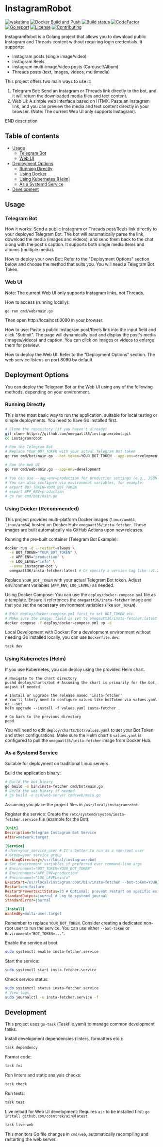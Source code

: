 # InstagramRobot


[![wakatime](https://wakatime.com/badge/user/61550660-cb83-43cc-9bc5-cf742c36b4cd/project/5ee6b14b-f44a-4330-a9ce-ff24385d9c28.svg)](https://wakatime.com/badge/user/61550660-cb83-43cc-9bc5-cf742c36b4cd/project/5ee6b14b-f44a-4330-a9ce-ff24385d9c28)
[![Docker Build and Push](https://github.com/omegaatt36/instagramrobot/actions/workflows/release.yml/badge.svg)](https://github.com/omegaatt36/instagramrobot/actions/workflows/release.yml)
[![Build status](https://github.com/omegaatt36/instagramrobot/actions/workflows/lint.yml/badge.svg)](https://github.com/omegaatt36/instagramrobot/actions/workflows/lint.yml)
[![CodeFactor](https://www.codefactor.io/repository/github/omegaatt36/instagramrobot/badge)](https://codefactor.io/repository/github/omegaatt36/instagramrobot)
[![Go report](https://goreportcard.com/badge/github.com/omegaatt36/instagramrobot)](https://goreportcard.com/report/github.com/omegaatt36/instagramrobot)
[![License](https://img.shields.io/github/license/omegaatt36/instagramrobot?color=blue)](https://github.com/omegaatt36/instagramrobot/blob/main/LICENSE)
[![Contributing](https://img.shields.io/badge/PRs-welcome-blue.svg?color=d9ecde)](https://github.com/omegaatt36/instagramrobot/pulls)

InstagramRobot is a Golang project that allows you to download public Instagram and Threads content without requiring login credentials. It supports:

- Instagram posts (single image/video)
- Instagram Reels
- Instagram multi-image/video posts (Carousel/Album)
- Threads posts (text, images, videos, multimedia)

This project offers two main ways to use it:

1.  Telegram Bot: Send an Instagram or Threads link directly to the bot, and it will return the downloaded media files and text content.
2.  Web UI: A simple web interface based on HTMX. Paste an Instagram link, and you can preview the media and text content directly in your browser. (Note: The current Web UI only supports Instagram).

END description

## Table of contents

- [Usage](#usage)
  - [Telegram Bot](#telegram-bot)
  - [Web UI](#web-ui)
- [Deployment Options](#deployment-options)
  - [Running Directly](#running-directly)
  - [Using Docker](#using-docker)
  - [Using Kubernetes (Helm)](#using-kubernetes-helm)
  - [As a Systemd Service](#as-a-systemd-service)
- [Development](#development)

## Usage

### Telegram Bot

How it works:
Send a public Instagram or Threads post/Reels link directly to your deployed Telegram Bot.
The bot will automatically parse the link, download the media (images and videos), and send them back to the chat along with the post's caption.
It supports both single media items and albums (multiple media).

How to deploy your own Bot:
Refer to the "Deployment Options" section below and choose the method that suits you. You will need a Telegram Bot Token.

### Web UI

Note: The current Web UI only supports Instagram links, not Threads.

How to access (running locally):

```shell
go run cmd/web/main.go
```

Then open http://localhost:8080 in your browser.

How to use:
Paste a public Instagram post/Reels link into the input field and click "Submit".
The page will dynamically load and display the post's media (images/videos) and caption.
You can click on images or videos to enlarge them for preview.

How to deploy the Web UI:
Refer to the "Deployment Options" section. The web service listens on port 8080 by default.

## Deployment Options

You can deploy the Telegram Bot or the Web UI using any of the following methods, depending on your environment.

### Running Directly

This is the most basic way to run the application, suitable for local testing or simple deployments. You need to have Go installed first.

```bash
# Clone the repository (if you haven't already)
git clone https://github.com/omegaatt36/instagramrobot.git
cd instagramrobot

# Run the Telegram Bot
# Replace YOUR_BOT_TOKEN with your actual Telegram Bot token
go run cmd/bot/main.go --bot-token=YOUR_BOT_TOKEN --app-env=development

# Run the Web UI
go run cmd/web/main.go --app-env=development

# You can use --app-env=production for production settings (e.g., JSON logs)
# You can also configure via environment variables, for example:
# export BOT_TOKEN=YOUR_BOT_TOKEN
# export APP_ENV=production
# go run cmd/bot/main.go
```

### Using Docker (Recommended)

This project provides multi-platform Docker images (`linux/amd64`, `linux/arm64`) hosted on Docker Hub: `omegaatt36/insta-fetcher`. These images are built automatically via GitHub Actions upon new releases.

Running the pre-built container (Telegram Bot Example):

```sh
docker run -d --restart=always \
  -e BOT_TOKEN="YOUR_BOT_TOKEN" \
  -e APP_ENV="production" \
  -e LOG_LEVEL="info" \
  --name instagram-bot \
  omegaatt36/insta-fetcher:latest # Or specify a version tag like :v1.2.3
```

Replace `YOUR_BOT_TOKEN` with your actual Telegram Bot token. Adjust environment variables (`APP_ENV`, `LOG_LEVEL`) as needed.

Using Docker Compose:
You can use the `deploy/docker-compose.yml` file as a template. Ensure it references the `omegaatt36/insta-fetcher` image and that you set the necessary environment variables (like `BOT_TOKEN`).

```sh
# Edit deploy/docker-compose.yml first to set BOT_TOKEN etc.
# Make sure the image: field is set to omegaatt36/insta-fetcher:latest
docker compose -f deploy/docker-compose.yml up -d
```

Local Development with Docker:
For a development environment without needing Go installed locally, you can use `Dockerfile.dev`:

```sh
task dev
```

### Using Kubernetes (Helm)

If you use Kubernetes, you can deploy using the provided Helm chart.

```shell
# Navigate to the chart directory
pushd deploy/charts/bot # Assuming the chart is primarily for the bot, adjust if needed

# Install or upgrade the release named 'insta-fetcher'
# You'll likely need to configure values like botToken via values.yaml or --set
helm upgrade --install -f values.yaml insta-fetcher .

# Go back to the previous directory
popd
```

You will need to edit `deploy/charts/bot/values.yaml` to set your Bot Token and other configurations.
Make sure the Helm chart's `values.yaml` is configured to pull the `omegaatt36/insta-fetcher` image from Docker Hub.

### As a Systemd Service

Suitable for deployment on traditional Linux servers.

Build the application binary:

```sh
# Build the bot binary
go build -o bin/insta-fetcher cmd/bot/main.go
# Build the web binary if needed
# go build -o bin/web-server cmd/web/main.go
```

Assuming you place the project files in `/usr/local/instagramrobot`.

Register the service:
Create the `/etc/systemd/system/insta-fetcher.service` file (example for the Bot):

```ini
[Unit]
Description=Telegram Instagram Bot Service
After=network.target

[Service]
# User=your_service_user # It's better to run as a non-root user
# Group=your_service_group
WorkingDirectory=/usr/local/instagramrobot
# Set environment variables if preferred over command-line args
# Environment="BOT_TOKEN=YOUR_BOT_TOKEN"
# Environment="APP_ENV=production"
# Environment="LOG_LEVEL=info"
ExecStart=/usr/local/instagramrobot/bin/insta-fetcher --bot-token=YOUR_BOT_TOKEN --app-env=production --log-level=info
Restart=on-failure
RestartPreventExitStatus=23 # Optional: prevent restart on specific exit codes
StandardOutput=journal # Log to systemd journal
StandardError=journal

[Install]
WantedBy=multi-user.target
```

Remember to replace `YOUR_BOT_TOKEN`. Consider creating a dedicated non-root user to run the service. You can use either `--bot-token` or `Environment="BOT_TOKEN=..."`.

Enable the service at boot:

```sh
sudo systemctl enable insta-fetcher.service
```

Start the service:

```sh
sudo systemctl start insta-fetcher.service
```

Check service status:

```sh
sudo systemctl status insta-fetcher.service
# View logs
sudo journalctl -u insta-fetcher.service -f
```

## Development

This project uses `go-task` (Taskfile.yaml) to manage common development tasks.

Install development dependencies (linters, formatters etc.):

```sh
task dependency
```

Format code:

```sh
task fmt
```

Run linters and static analysis checks:

```sh
task check
```

Run tests:

```sh
task test
```

Live reload for Web UI development:
Requires `air` to be installed first: `go install github.com/cosmtrek/air@latest`

```sh
task live-web
```

This monitors Go file changes in `cmd/web`, automatically recompiling and restarting the web server.
